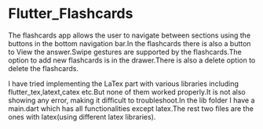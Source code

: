 # Flutter_Flashcards


The flashcards app allows the user to navigate between sections using the buttons in the bottom navigation bar.In the flashcards there is also a button to View the answer.Swipe gestures are supported by the flashcards.The option to add new flashcards is in the drawer.There is also a delete option to delete the flashcards.

I have tried implementing the LaTex part with various libraries including flutter_tex,latext,catex etc.But none of them worked properly.It is not also showing any error, making it difficult to troubleshoot.In the lib folder I have a main.dart which has all functionalities except latex.The rest two files are the ones with latex(using different latex libraries).
